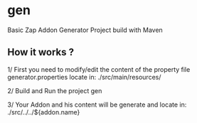 # gen
Basic Zap Addon Generator Project build with Maven

## How it works ?

1/ First you need to modify/edit the content of the property file generator.properties locate in:
./src/main/resources/

2/ Build and Run the project gen

3/ Your Addon and his content will be generate and locate in:
./src/../../${addon.name}
